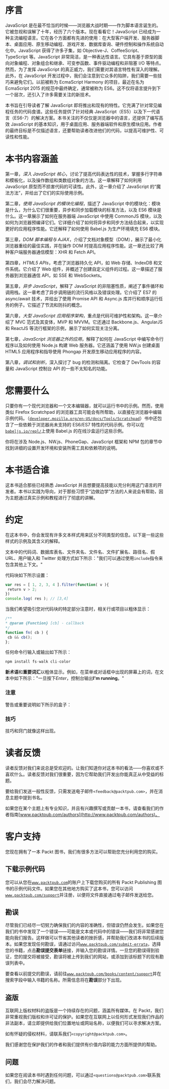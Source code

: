 # 序言

JavaScript 是在最不恰当的时候——浏览器大战时期——作为脚本语言诞生的。它被忽视和误解了十年，经历了六个版本。现在看看它！JavaScript 已经成为一种主流编程语言。它在各个方面都有先进的使用：在大型客户端开发、服务器脚本、桌面应用、原生移动编程、游戏开发、数据库查询、硬件控制和操作系统自动化中。JavaScript 获得了许多子集，如 Objective-J、CoffeeScript、TypeScript 等。JavaScript 非常简洁，是一种表达性语言。它具有基于原型的面向对象编程、对象组合和继承、可变参函数、事件驱动编程和非阻塞 I/O 等特点。然而，为了发挥 JavaScript 的真正威力，我们需要对其语言特性有深入的理解。此外，在 JavaScript 开发过程中，我们会注意到它众多的陷阱，我们需要一些技巧来避免它们。以前被称为 EcmaScript Harmony 的项目，最近在名为 EcmaScript 2015 的规范中最终确定，通常被称为 ES6。这不仅将语言提升到下一个层次，还引入了许多需要关注的新技术。

本书旨在引导读者了解 JavaScript 即将推出和现有的特性。它充满了针对常见编程任务的代码食谱。这些任务提供了针对经典 JavaScript（ES5）以及下一代语言（ES6-7）的解决方案。本书关注的不仅仅是浏览器中的语言，还提供了编写高效 JavaScript 的基本知识，用于桌面应用、服务器端软件和原生模块应用。作者的最终目标是不仅描述语言，还要帮助读者改进他们的代码，以提高可维护性、可读性和性能。

# 本书内容涵盖

第一章，*深入 JavaScript 核心*，讨论了提高代码表达性的技术，掌握多行字符串和模板化，以及操作数组和类数组对象的方法。这一章解释了如何利用 JavaScript 原型而不损害代码的可读性。此外，这一章介绍了 JavaScript 的“魔法方法”，并给出了它们的实际使用示例。

第二章，*使用 JavaScript 的模块化编程*，描述了 JavaScript 中的模块化：模块是什么，为什么它们很重要，异步和同步加载模块的标准方法，以及 ES6 模块是什么。这一章展示了如何在服务器端 JavaScript 中使用 CommonJS 模块，以及如何为浏览器预编译它们。它详细介绍了如何将异步和同步方法结合起来，以实现更好的应用程序性能。它还解释了如何使用 Babel.js 为生产环境填充 ES6 模块。

第三章，*DOM 脚本编程与 AJAX*，介绍了文档对象模型（DOM），展示了最小化浏览器重绘的最佳实践，并在操作 DOM 时提高应用程序性能。这一章还比较了两种客户端服务器通信模型：XHR 和 Fetch API。

第四章，*HTML5 APIs*，考虑了浏览器持久化 API，如 Web 存储、IndexDB 和文件系统。它介绍了 Web 组件，并概述了创建自定义组件的过程。这一章描述了服务器到浏览器通信 API，如 SSE 和 WebSockets。

第五章，*异步 JavaScript*，解释了 JavaScript 的非阻塞性质，阐述了事件循环和调用栈。这一章考虑了异步调用链的流行风格以及错误处理。它介绍了 ES7 的 async/await 技术，并给出了使用 Promise API 和 Async.js 库并行和顺序运行任务的例子。它描述了节流和防抖的概念。

第六章，*大型 JavaScript 应用程序架构*，重点是代码可维护性和架构。这一章介绍了 MVC 范式及其变体，MVP 和 MVVM。它还通过 Backbone.js、AngularJS 和 ReactJS 等流行框架的示例，展示了如何实现关注分离。

第七章，*JavaScript 浏览器之外的应用*，解释了如何在 JavaScript 中编写命令行程序以及如何使用 Node.js 构建 Web 服务器。它还涵盖了使用 NW.js 创建桌面 HTML5 应用程序和指导使用 Phongap 开发原生移动应用程序的内容。

第八章，*调试和剖析*，深入探讨了 bug 的检测和隔离。它检查了 DevTools 的容量和 JavaScript 控制台 API 的一些不太知名的功能。

# 您需要什么

只要你有一个现代浏览器和一个文本编辑器，就可以运行书中的示例。然而，使用类似 Firefox Scratchpad 的浏览器工具可能会有所帮助，以直接在浏览器中编辑示例代码。（[`developer.mozilla.org/en-US/docs/Tools/Scratchpad`](https://developer.mozilla.org/en-US/docs/Tools/Scratchpad)）书中还包含了一些依赖于浏览器尚未支持的 ES6/ES7 特性的代码示例。你可以在[`babeljs.io/repl/`](https://babeljs.io/repl/)上使用 Babel.js 的在线沙盒运行这些示例。

你将在涉及 Node.js、NW.js、PhoneGap、JavaScript 框架和 NPM 包的章节中找到详细的设置开发环境和安装所需工具和依赖项的说明。

# 本书适合谁

这本书适合那些已经熟悉 JavaScript 并且想要提高技能以充分利用这门语言的开发者。本书以实践为导向，对于那些习惯于“边做边学”方法的人来说会有帮助，因为主题通过真实示例和教程进行了彻底的讲解。

# 约定

在这本书中，你会发现有许多文本样式用来区分不同类型的信息。以下是一些这些样式的示例及其含义的解释。

文本中的代码词、数据库表名、文件夹名、文件名、文件扩展名、路径名、假 URL、用户输入和 Twitter 处理方式如下所示："我们可以通过使用`include`指令来包含其他上下文。"

代码块如下所示设置：

```js
var res = [ 1, 2, 3, 4 ].filter(function( v ){
 return v > 2;
})
console.log( res ); // [3,4]
```

当我们希望吸引您对代码块的特定部分注意时，相关行或项目以粗体显示：

```js
/**
* @param {Function} [cb] - callback
*/
function fn( cb ) {
 cb && cb();
};
```

任何命令行输入或输出如下所示：

```js
npm install fs-walk cli-color

```

**新术语**和**重要词汇**以粗体显示。例如，在菜单或对话框中出现的屏幕上的词，在文本中如下所示："一旦按下*Enter*，控制台输出**I'm running**。"

### 注意

警告或重要说明如下所示的盒子：

### 技巧

技巧和窍门就像这样出现。

# 读者反馈

读者反馈对我们来说总是受欢迎的。让我们知道你对这本书的看法——你喜欢或不喜欢什么。读者反馈对我们很重要，因为它帮助我们开发出你能真正从中受益的标题。

要给我们发送一般性反馈，只需发送电子邮件`<feedback@packtpub.com>`，并在消息主题中提到书名。

如果您在某个主题上有专业知识，并且有兴趣撰写或贡献一本书，请查看我们的作者指南[www.packtpub.com/authors](http://www.packtpub.com/authors)。

# 客户支持

您现在拥有了一本 Packt 图书，我们有很多方法可以帮助您充分利用您的购买。

## 下载示例代码

您可以从您在[`www.packtpub.com`](http://www.packtpub.com)的账户上下载您购买的所有 Packt Publishing 图书的示例代码文件。如果您在其他地方购买了这本书，您可以访问[`www.packtpub.com/support`](http://www.packtpub.com/support)并注册，以便将文件直接通过电子邮件发送给您。

## 勘误

尽管我们已经尽一切努力确保我们的内容的准确性，但错误仍然会发生。如果您在我们的书中发现了一个错误——可能是文本或代码中的错误——我们将非常感谢您能向我们报告。这样做可以节省其他读者的挫折感，并帮助我们改进本书的后续版本。如果您发现任何勘误，请通过访问[`www.packtpub.com/submit-errata`](http://www.packtpub.com/submit-errata)，选择您的书籍，点击**勘误提交表单**链接，并输入您的勘误详情。一旦您的勘误得到验证，您的提交将被接受，勘误将被上传到我们的网站，或添加到该标题下的现有勘误列表中。

要查看以前提交的勘误，请前往[`www.packtpub.com/books/content/support`](https://www.packtpub.com/books/content/support)并在搜索字段中输入书籍的名称。所需信息将在**勘误**部分下出现。

## 盗版

互联网上版权材料的盗版是一个持续存在的问题，涵盖所有媒体。在 Packt，我们非常重视我们版权和许可证的保护。如果您在互联网上以任何形式发现我们作品的非法副本，请立即提供给我们位置地址或网站名称，以便我们可以寻求解决方案。

如有怀疑的侵权材料，请联系我们`<copyright@packtpub.com>`。

我们感谢您在保护我们的作者和我们提供有价值内容的能力方面所提供的帮助。

## 问题

如果您在阅读本书时遇到任何问题，可以通过`<questions@packtpub.com>`联系我们，我们会尽力解决问题。
